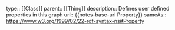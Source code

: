 type:: [[Class]]
parent:: [[Thing]]
description:: Defines user defined properties in this graph
url:: {{notes-base-url Property}}
sameAs:: https://www.w3.org/1999/02/22-rdf-syntax-ns#Property
